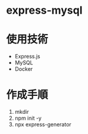 # express-mysql

# 使用技術
- Express.js
- MySQL
- Docker

# 作成手順
1. mkdir
2. npm init -y
3. npx express-generator

